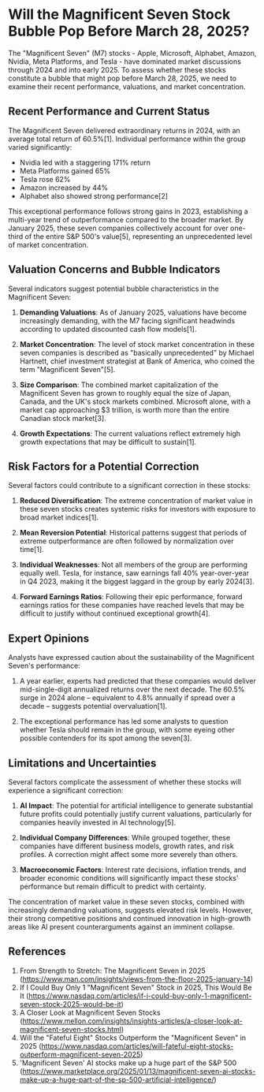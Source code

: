 # Will the Magnificent Seven Stock Bubble Pop Before March 28, 2025?

The "Magnificent Seven" (M7) stocks - Apple, Microsoft, Alphabet, Amazon, Nvidia, Meta Platforms, and Tesla - have dominated market discussions through 2024 and into early 2025. To assess whether these stocks constitute a bubble that might pop before March 28, 2025, we need to examine their recent performance, valuations, and market concentration.

## Recent Performance and Current Status

The Magnificent Seven delivered extraordinary returns in 2024, with an average total return of 60.5%[1]. Individual performance within the group varied significantly:
- Nvidia led with a staggering 171% return
- Meta Platforms gained 65%
- Tesla rose 62%
- Amazon increased by 44%
- Alphabet also showed strong performance[2]

This exceptional performance follows strong gains in 2023, establishing a multi-year trend of outperformance compared to the broader market. By January 2025, these seven companies collectively account for over one-third of the entire S&P 500's value[5], representing an unprecedented level of market concentration.

## Valuation Concerns and Bubble Indicators

Several indicators suggest potential bubble characteristics in the Magnificent Seven:

1. **Demanding Valuations**: As of January 2025, valuations have become increasingly demanding, with the M7 facing significant headwinds according to updated discounted cash flow models[1].

2. **Market Concentration**: The level of stock market concentration in these seven companies is described as "basically unprecedented" by Michael Hartnett, chief investment strategist at Bank of America, who coined the term "Magnificent Seven"[5].

3. **Size Comparison**: The combined market capitalization of the Magnificent Seven has grown to roughly equal the size of Japan, Canada, and the UK's stock markets combined. Microsoft alone, with a market cap approaching $3 trillion, is worth more than the entire Canadian stock market[3].

4. **Growth Expectations**: The current valuations reflect extremely high growth expectations that may be difficult to sustain[1].

## Risk Factors for a Potential Correction

Several factors could contribute to a significant correction in these stocks:

1. **Reduced Diversification**: The extreme concentration of market value in these seven stocks creates systemic risks for investors with exposure to broad market indices[1].

2. **Mean Reversion Potential**: Historical patterns suggest that periods of extreme outperformance are often followed by normalization over time[1].

3. **Individual Weaknesses**: Not all members of the group are performing equally well. Tesla, for instance, saw earnings fall 40% year-over-year in Q4 2023, making it the biggest laggard in the group by early 2024[3].

4. **Forward Earnings Ratios**: Following their epic performance, forward earnings ratios for these companies have reached levels that may be difficult to justify without continued exceptional growth[4].

## Expert Opinions

Analysts have expressed caution about the sustainability of the Magnificent Seven's performance:

1. A year earlier, experts had predicted that these companies would deliver mid-single-digit annualized returns over the next decade. The 60.5% surge in 2024 alone – equivalent to 4.8% annually if spread over a decade – suggests potential overvaluation[1].

2. The exceptional performance has led some analysts to question whether Tesla should remain in the group, with some eyeing other possible contenders for its spot among the seven[3].

## Limitations and Uncertainties

Several factors complicate the assessment of whether these stocks will experience a significant correction:

1. **AI Impact**: The potential for artificial intelligence to generate substantial future profits could potentially justify current valuations, particularly for companies heavily invested in AI technology[5].

2. **Individual Company Differences**: While grouped together, these companies have different business models, growth rates, and risk profiles. A correction might affect some more severely than others.

3. **Macroeconomic Factors**: Interest rate decisions, inflation trends, and broader economic conditions will significantly impact these stocks' performance but remain difficult to predict with certainty.

The concentration of market value in these seven stocks, combined with increasingly demanding valuations, suggests elevated risk levels. However, their strong competitive positions and continued innovation in high-growth areas like AI present counterarguments against an imminent collapse.

## References

1. From Strength to Stretch: The Magnificent Seven in 2025 (https://www.man.com/insights/views-from-the-floor-2025-january-14)
2. If I Could Buy Only 1 "Magnificent Seven" Stock in 2025, This Would Be It (https://www.nasdaq.com/articles/if-i-could-buy-only-1-magnificent-seven-stock-2025-would-be-it)
3. A Closer Look at Magnificent Seven Stocks (https://www.mellon.com/insights/insights-articles/a-closer-look-at-magnificent-seven-stocks.html)
4. Will the "Fateful Eight" Stocks Outperform the "Magnificent Seven" in 2025 (https://www.nasdaq.com/articles/will-fateful-eight-stocks-outperform-magnificent-seven-2025)
5. 'Magnificent Seven' AI stocks make up a huge part of the S&P 500 (https://www.marketplace.org/2025/01/13/magnificent-seven-ai-stocks-make-up-a-huge-part-of-the-sp-500-artificial-intelligence/)